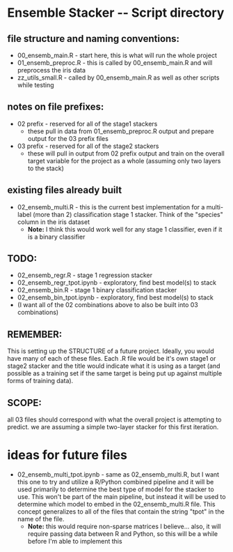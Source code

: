 
# Ensemble Stacker -- Script directory

## file structure and naming conventions:

* 00_ensemb_main.R - start here, this is what will run the whole project
* 01_ensemb_preproc.R - this is called by 00_ensemb_main.R and will preprocess the iris data
* zz_utils_small.R - called by 00_ensemb_main.R as well as other scripts while testing


## notes on file prefixes:

* 02 prefix - reserved for all of the stage1 stackers 
	- these pull in data from 01_ensemb_preproc.R output and prepare output for the 03 prefix files
* 03 prefix - reserved for all of the stage2 stackers 
	- these will pull in output from 02 prefix output and train on the overall target variable for the project as a whole (assuming only two layers to the stack) 


## existing files already built

* 02_ensemb_multi.R - this is the current best implementation for a multi-label (more than 2) classification stage 1 stacker. Think of the "species" column in the iris dataset
	- **Note:** I think this would work well for any stage 1 classifier, even if it is a binary classifier


## TODO:

* 02_ensemb_regr.R - stage 1 regression stacker
* 02_ensemb_regr_tpot.ipynb - exploratory, find best model(s) to stack 
* 02_ensemb_bin.R - stage 1 binary classification stacker
* 02_ensemb_bin_tpot.ipynb - exploratory, find best model(s) to stack
* (I want all of the 02 combinations above to also be built into 03 combinations)


## REMEMBER: 

This is setting up the STRUCTURE of a future project. Ideally, you would have many of each of these files. Each .R file would be it's own stage1 or stage2 stacker and the title would indicate what it is using as a target (and possible as a training set if the same target is being put up against multiple forms of training data).


## SCOPE:

all 03 files should correspond with what the overall project is attempting to predict. we are assuming a simple two-layer stacker for this first iteration.


	
	
	
	
# ideas for future files

* 02_ensemb_multi_tpot.ipynb - same as 02_ensemb_multi.R, but I want this one to try and utilize a R/Python combined pipeline and it will be used primarily to determine the best type of model for the stacker to use. This won't be part of the main pipeline, but instead it will be used to determine which model to embed in the 02_ensemb_multi.R file. This concept generalizes to all of the files that contain the string "tpot" in the name of the file.
	- **Note:** this would require non-sparse matrices I believe... also, it will require passing data between R and Python, so this will be a while before I'm able to implement this




